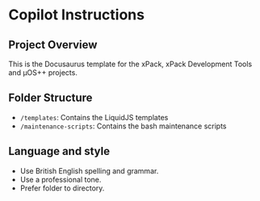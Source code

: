 # Copilot Instructions

## Project Overview

This is the Docusaurus template for the xPack, xPack Development Tools and µOS++ projects.

## Folder Structure

- `/templates`: Contains the LiquidJS templates
- `/maintenance-scripts`: Contains the bash maintenance scripts

## Language and style

- Use British English spelling and grammar.
- Use a professional tone.
- Prefer folder to directory.
